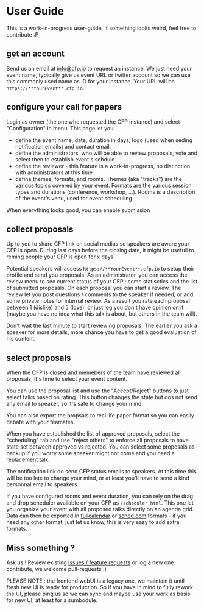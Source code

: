 # User Guide

This is a work-in-progress user-guide, if something looks weird, feel free to contribute :P

## get an account

Send us an email at [info@cfp.io](mailto:info@cfp.io) to request an instance. We just need your event name, typically give us event URL 
or twitter account so we can use this commonly used name as ID for your instance. Your URL will be `https://**YourEvent**.cfp.io`.

## configure your call for papers

Login as owner (the one who requested the CFP instance) and select "Configuration" in menu. This page let you

- define the event name, date, duration in days, logo (used when seding notification emails) and contact email.
- define the administrators, who will be able to review proposals, vote and select then to establish event's schdule
- define the reviewer - this feature is a work-in-progress, no distinction with administrators at this time
- define themes, formats, and rooms. Themes (aka "tracks") are the various topics covered by your event. Formats are the various session types and durations (conference, workshop, ...). Rooms is a description of the event's venu, used for event scheduling.

When everything looks good, you can enable submission

## collect proposals

Up to you to share CFP link on social medias so speakers are aware your CFP is open. During last days before the closing date, 
it might be usefull to reming people your CFP is open for x days.

Potential speakers will access `https://**YourEvent**.cfp.io` to setup their profile and send you proposals. 
As an administrator, you can access the review menu to see current status of your CFP : some statisctics and the list of submitted proposals. 
On each proposal you can start a review. The review let you post questions / comments to the speaker if needed, or add some private notes 
for internal review. As a result you rate each proposal between 1 (dislike) and 5 (love), or just log you don't have opinion on it 
(maybe you have no idea what this talk is about, but others in the team will). 

Don't wait the last minute to start reviewing proposals. The earlier you ask a speaker for more details, more chance you have to get a good 
evaluation of his content. 

## select proposals

When the CFP is closed and memebers of the team have reviewed all proposals, it's time to select your event content. 

You can use the proposal list and use the "Accept/Reject" buttons to just select talks based on rating. This button changes the state but 
dos not send any email to speaker, so it's safe to change your mind. 

You can also export the propsals to real life paper format so you can easily debate with your teamates.

When you have established the list of approved proposals, select the "scheduling" tab and use "reject others" to enforce all proposals to have 
state set between approved vs rejected. You can select some proposals as backup if you worry some speaker might not come and you need a 
replacement talk.

The notification link do send CFP status emails to speakers. At this time this will be too late to change your mind, or at least you'll have
to send a kind personnal email to speakers.

If you have configured rooms and event duration, you can rely on the drag and drop scheduler available on your CFP as `/scheduler.html`. 
This one let you organize your event with all proposed talks directly on an agenda grid. Data can then be exported in 
[fullcalendar](https://fullcalendar.io/) or [sched.com](https://sched.com/) formats - if you need any other format, just let us know, this is
very easy to add extra formats.

## Miss something ?

Ask us ! 
Review existing [issues / feature requests](https://github.com/cfpio/callForPapers/issues) or log a new one.
contribute, we welcome pull-requests :)

PLEASE NOTE : the frontend webUI is a legacy one, we maintain it until fresh new UI is ready for production. 
So if you have in mind to fully rework the UI, please ping us so we can sync and maybe use your work as basis for new UI, at least 
for a sumbodule.

